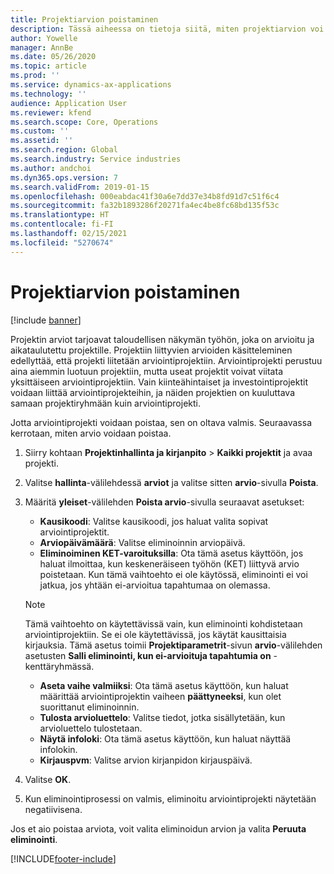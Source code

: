 ```yaml
---
title: Projektiarvion poistaminen
description: Tässä aiheessa on tietoja siitä, miten projektiarvion voi poistaa, kun se on valmis.
author: Yowelle
manager: AnnBe
ms.date: 05/26/2020
ms.topic: article
ms.prod: ''
ms.service: dynamics-ax-applications
ms.technology: ''
audience: Application User
ms.reviewer: kfend
ms.search.scope: Core, Operations
ms.custom: ''
ms.assetid: ''
ms.search.region: Global
ms.search.industry: Service industries
ms.author: andchoi
ms.dyn365.ops.version: 7
ms.search.validFrom: 2019-01-15
ms.openlocfilehash: 000eabdac41f30a6e7dd37e34b8fd91d7c51f6c4
ms.sourcegitcommit: fa32b1893286f20271fa4ec4be8fc68bd135f53c
ms.translationtype: HT
ms.contentlocale: fi-FI
ms.lasthandoff: 02/15/2021
ms.locfileid: "5270674"
---
```

# <a name="eliminate-a-project-estimate"></a>Projektiarvion poistaminen

[!include [banner](../includes/banner.md)]

Projektin arviot tarjoavat taloudellisen näkymän työhön, joka on arvioitu ja aikataulutettu projektille. Projektiin liittyvien arvioiden käsitteleminen edellyttää, että projekti liitetään arviointiprojektiin. Arviointiprojekti perustuu aina aiemmin luotuun projektiin, mutta useat projektit voivat viitata yksittäiseen arviointiprojektiin. Vain kiinteähintaiset ja investointiprojektit voidaan liittää arviointiprojekteihin, ja näiden projektien on kuuluttava samaan projektiryhmään kuin arviointiprojekti.

Jotta arviointiprojekti voidaan poistaa, sen on oltava valmis. Seuraavassa kerrotaan, miten arvio voidaan poistaa.

1. Siirry kohtaan **Projektinhallinta ja kirjanpito** > **Kaikki projektit** ja avaa projekti. 
2. Valitse **hallinta**-välilehdessä **arviot** ja valitse sitten **arvio**-sivulla **Poista**.
3. Määritä **yleiset**-välilehden **Poista arvio**-sivulla seuraavat asetukset:

   - **Kausikoodi**: Valitse kausikoodi, jos haluat valita sopivat arviointiprojektit. 
   - **Arviopäivämäärä**: Valitse eliminoinnin arviopäivä.
   - **Eliminoiminen KET-varoituksilla**: Ota tämä asetus käyttöön, jos haluat ilmoittaa, kun keskeneräiseen työhön (KET) liittyvä arvio poistetaan. Kun tämä vaihtoehto ei ole käytössä, eliminointi ei voi jatkua, jos yhtään ei-arvioitua tapahtumaa on olemassa. 
   > [!NOTE]
   > Tämä vaihtoehto on käytettävissä vain, kun eliminointi kohdistetaan arviointiprojektiin. Se ei ole käytettävissä, jos käytät kausittaisia kirjauksia. Tämä asetus toimii **Projektiparametrit**-sivun **arvio**-välilehden asetusten **Salli eliminointi, kun ei-arvioituja tapahtumia on** -kenttäryhmässä.
   - **Aseta vaihe valmiiksi**: Ota tämä asetus käyttöön, kun haluat määrittää arviointiprojektin vaiheen **päättyneeksi**, kun olet suorittanut eliminoinnin.
   - **Tulosta arvioluettelo**: Valitse tiedot, jotka sisällytetään, kun arvioluettelo tulostetaan.
   - **Näytä infoloki**: Ota tämä asetus käyttöön, kun haluat näyttää infolokin.
   - **Kirjauspvm**: Valitse arvion kirjanpidon kirjauspäivä.

4.  Valitse **OK**.
5. Kun eliminointiprosessi on valmis, eliminoitu arviointiprojekti näytetään negatiivisena. 

Jos et aio poistaa arviota, voit valita eliminoidun arvion ja valita **Peruuta eliminointi**.   


[!INCLUDE[footer-include](../includes/footer-banner.md)]